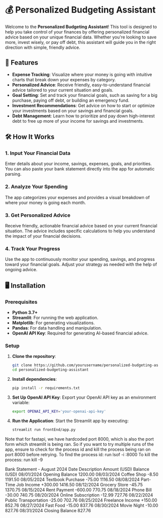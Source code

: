 # 💰 Personalized Budgeting Assistant

Welcome to the **Personalized Budgeting Assistant**! This tool is designed to help you take control of your finances by offering personalized financial advice based on your unique financial data. Whether you're looking to save more, invest wisely, or pay off debt, this assistant will guide you in the right direction with simple, friendly advice.

## 🚀 Features

- **Expense Tracking**: Visualize where your money is going with intuitive charts that break down your expenses by category.
- **Personalized Advice**: Receive friendly, easy-to-understand financial advice tailored to your current situation and goals.
- **Goal Setting**: Set and track your financial goals, such as saving for a big purchase, paying off debt, or building an emergency fund.
- **Investment Recommendations**: Get advice on how to start or optimize your investments based on your savings and financial goals.
- **Debt Management**: Learn how to prioritize and pay down high-interest debt to free up more of your income for savings and investments.

## 🛠️ How It Works

### 1. Input Your Financial Data
Enter details about your income, savings, expenses, goals, and priorities. You can also paste your bank statement directly into the app for automatic parsing.

### 2. Analyze Your Spending
The app categorizes your expenses and provides a visual breakdown of where your money is going each month.

### 3. Get Personalized Advice
Receive friendly, actionable financial advice based on your current financial situation. The advice includes specific calculations to help you understand the impact of your financial decisions.

### 4. Track Your Progress
Use the app to continuously monitor your spending, savings, and progress toward your financial goals. Adjust your strategy as needed with the help of ongoing advice.

## 🖥️ Installation

### Prerequisites

- **Python 3.7+**
- **Streamlit**: For running the web application.
- **Matplotlib**: For generating visualizations.
- **Pandas**: For data handling and manipulation.
- **OpenAI API Key**: Required for generating AI-based financial advice.

### Setup

1. **Clone the repository**:
   ```bash
   git clone https://github.com/yourusername/personalized-budgeting-assistant.git
   cd personalized-budgeting-assistant
   ```

2. **Install dependencies**:
   ```bash
   pip install -r requirements.txt
   ```

3. **Set Up OpenAI API Key**:
   Export your OpenAI API key as an environment variable:
   ```bash
   export OPENAI_API_KEY='your-openai-api-key'
   ```

4. **Run the Application**:
   Start the Streamlit app by executing:
   ```bash
   streamlit run frontEnd/app.py
   ```
 

Note that for fastapi, we have hardcoded port 8000, which is also the port form which streamlit is being ran. So if you want to try multiple runs of the app, ensure to check for the process id and kill the process being ran on port 8000 before retrying.
To find the process id:  run lsof -i :8000
To kill the process: run kill -9 <processID>



Bank Statement - August 2024
Date	Description	Amount (USD)	Balance (USD)
08/01/2024	Opening Balance		1200.00
08/03/2024	Coffee Shop	-8.50	1191.50
08/05/2024	Textbook Purchase	-75.00	1116.50
08/08/2024	Part-Time Job Income	+300.00	1416.50
08/12/2024	Grocery Store	-45.75	1370.75
08/15/2024	Rent Payment	-600.00	770.75
08/18/2024	Phone Bill	-30.00	740.75
08/20/2024	Online Subscription	-12.99	727.76
08/22/2024	Public Transportation	-25.00	702.76
08/25/2024	Freelance Income	+150.00	852.76
08/27/2024	Fast Food	-15.00	837.76
08/30/2024	Movie Night	-10.00	827.76
08/31/2024	Closing Balance		827.76



